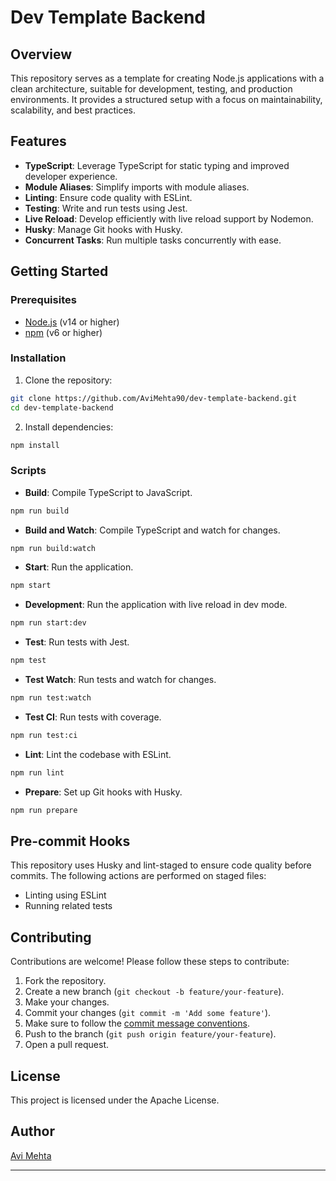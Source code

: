 # Dev Template Backend

## Overview

This repository serves as a template for creating Node.js applications with a clean architecture, suitable for development, testing, and production environments. It provides a structured setup with a focus on maintainability, scalability, and best practices.

## Features

- **TypeScript**: Leverage TypeScript for static typing and improved developer experience.
- **Module Aliases**: Simplify imports with module aliases.
- **Linting**: Ensure code quality with ESLint.
- **Testing**: Write and run tests using Jest.
- **Live Reload**: Develop efficiently with live reload support by Nodemon.
- **Husky**: Manage Git hooks with Husky.
- **Concurrent Tasks**: Run multiple tasks concurrently with ease.

## Getting Started

### Prerequisites

- [Node.js](https://nodejs.org/) (v14 or higher)
- [npm](https://www.npmjs.com/) (v6 or higher)

### Installation

1. Clone the repository:

```sh
git clone https://github.com/AviMehta90/dev-template-backend.git
cd dev-template-backend
```

2. Install dependencies:

```sh
npm install
```

### Scripts

- **Build**: Compile TypeScript to JavaScript.

```sh
npm run build
```

- **Build and Watch**: Compile TypeScript and watch for changes.

```sh
npm run build:watch
```

- **Start**: Run the application.

```sh
npm start
```

- **Development**: Run the application with live reload in dev mode.

```sh
npm run start:dev
```

- **Test**: Run tests with Jest.

```sh
npm test
```

- **Test Watch**: Run tests and watch for changes.

```sh
npm run test:watch
```

- **Test CI**: Run tests with coverage.

```sh
npm run test:ci
```

- **Lint**: Lint the codebase with ESLint.

```sh
npm run lint
```

- **Prepare**: Set up Git hooks with Husky.

```sh
npm run prepare
```

## Pre-commit Hooks

This repository uses Husky and lint-staged to ensure code quality before commits. The following actions are performed on staged files:

- Linting using ESLint
- Running related tests

## Contributing

Contributions are welcome! Please follow these steps to contribute:

1. Fork the repository.
2. Create a new branch (`git checkout -b feature/your-feature`).
3. Make your changes.
4. Commit your changes (`git commit -m 'Add some feature'`).
5. Make sure to follow the [commit message conventions](https://www.conventionalcommits.org/en/v1.0.0/).
6. Push to the branch (`git push origin feature/your-feature`).
7. Open a pull request.

## License

This project is licensed under the Apache License.

## Author

[Avi Mehta](https://github.com/AviMehta90)

---
